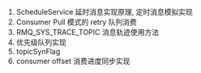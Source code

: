 1. ScheduleService 延时消息实现原理, 定时消息模拟实现
2. Consumer Pull 模式的 retry 队列消费
3. RMQ_SYS_TRACE_TOPIC 消息轨迹使用方法
4. 优先级队列实现
5. topicSynFlag 
6. consumer offset 消费进度同步实现